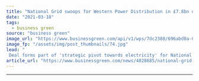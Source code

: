 ```yaml
---
title: "National Grid swoops for Western Power Distribution in £7.8bn deal"
date: "2021-03-18"
tags: 
  - business green
source: "business green"
image_url: "https://www.businessgreen.com/api/v1/wps/7dc2388/696abd8a-02f2-4839-b7b5-0cc1079276de/5/7EngineersEarthingCableH-national-grid-185x114.jpg"
image_fp: "/assets/img/post_thumbnails/74.jpg"
lead: "
 Deal forms part of 'strategic pivot towards electricity' for National Grid as it also set out plans to explore creating a major UK hydrogen gas network ..."
article_url: "https://www.businessgreen.com/news/4028685/national-grid-swoops-western-power-distribution-gbp-8bn-deal"
---
```


---
